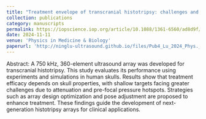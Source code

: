 ```yaml
---
title: "Treatment envelope of transcranial histotripsy: challenges and strategies to maximize the treatment location profile"
collection: publications
category: manuscripts
permalink: https://iopscience.iop.org/article/10.1088/1361-6560/ad8d9f/meta
date: 2024-11-11
venue: 'Physics in Medicine & Biology'
paperurl: 'http://ninglu-ultrasound.github.io/files/Pub4_Lu_2024_Phys._Med._Biol._69_225006.pdf' 
---
```

Abstract: A 750 kHz, 360-element ultrasound array was developed for transcranial histotripsy. This study evaluates its performance using experiments and simulations in human skulls. Results show that treatment efficacy depends on skull properties, with shallow targets facing greater challenges due to attenuation and pre-focal pressure hotspots. Strategies such as array design optimization and pose adjustment are proposed to enhance treatment. These findings guide the development of next-generation histotripsy arrays for clinical applications.
